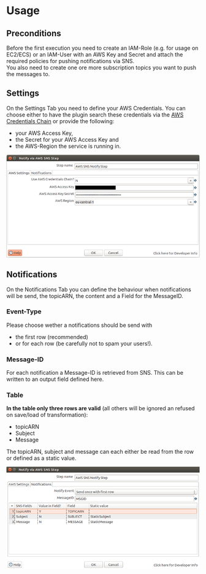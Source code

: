 # Usage

## Preconditions

Before the first execution you need to create an IAM-Role (e.g. for usage on EC2/ECS) or an IAM-User with an AWS Key and Secret and attach the required policies for pushing notifications via SNS.  
You also need to create one ore more subscription topics you want to push the messages to.


## Settings

On the Settings Tab you need to define your AWS Credentials. You can choose either to have the plugin search these credentials via the [AWS Credentials Chain][aws-chain] or provide the following:

- your AWS Access Key,
- the Secret for your AWS Access Key and
- the AWS-Region the service is running in.

![Screenshot Settings](screenshot_settings.png)


## Notifications

On the Notifications Tab you can define the behaviour when notifications will be send, the topicARN, the content and a Field for the MessageID.

### Event-Type

Please choose wether a notifications should be send with

- the first row (recommended)
- or for each row (be carefully not to spam your users!).

### Message-ID

For each notification a Message-ID is retrieved from SNS. This can be written to an output field defined here.

### Table

**In the table only three rows are valid** (all others will be ignored an refused on save/load of transformation):

- topicARN
- Subject
- Message

The topicARN, subject and message can each either be read from the row or defined as a static value.

![Screenshot Notifications](screenshot_notifications.png)

[aws-chain]: https://docs.aws.amazon.com/sdk-for-java/v1/developer-guide/credentials.html